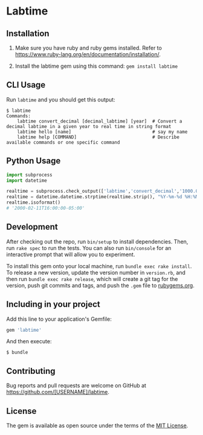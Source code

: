 # Labtime


## Installation
1. Make sure you have ruby and ruby gems installed. Refer to https://www.ruby-lang.org/en/documentation/installation/.

2. Install the labtime gem using this command: `gem install labtime`

## CLI Usage
Run `labtime` and you should get this output:

```   
$ labtime
Commands:
    labtime convert_decimal [decimal_labtime] [year]  # Convert a decimal labtime in a given year to real time in string format
    labtime hello [name]                              # say my name
    labtime help [COMMAND]                            # Describe available commands or one specific command
```

## Python Usage

```python
import subprocess
import datetime

realtime = subprocess.check_output(['labtime','convert_decimal','1000.0', '2000']).decode('utf-8')
realtime = datetime.datetime.strptime(realtime.strip(), "%Y-%m-%d %H:%M:%S %z")
realtime.isoformat()
# '2000-02-11T16:00:00-05:00'
```

## Development

After checking out the repo, run `bin/setup` to install dependencies. Then, run `rake spec` to run the tests. You can also run `bin/console` for an interactive prompt that will allow you to experiment.

To install this gem onto your local machine, run `bundle exec rake install`. To release a new version, update the version number in `version.rb`, and then run `bundle exec rake release`, which will create a git tag for the version, push git commits and tags, and push the `.gem` file to [rubygems.org](https://rubygems.org).

## Including in your project
Add this line to your application's Gemfile:

```ruby
gem 'labtime'
```

And then execute:

    $ bundle

## Contributing

Bug reports and pull requests are welcome on GitHub at https://github.com/[USERNAME]/labtime.

## License

The gem is available as open source under the terms of the [MIT License](https://opensource.org/licenses/MIT).
